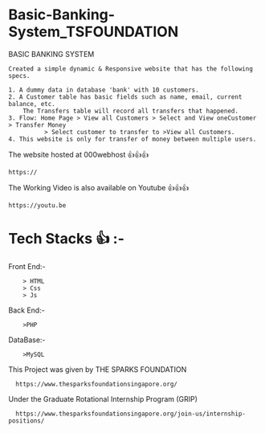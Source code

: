 # Basic-Banking-System_TSFOUNDATION

BASIC BANKING SYSTEM

    Created a simple dynamic & Responsive website that has the following specs.
    
    1. A dummy data in database 'bank' with 10 customers.
    2. A Customer table has basic fields such as name, email, current balance, etc.
        The Transfers table will record all transfers that happened.
    3. Flow: Home Page > View all Customers > Select and View oneCustomer > Transfer Money 
              > Select customer to transfer to >View all Customers.
    4. This website is only for transfer of money between multiple users.

The website hosted at 000webhost 👍👍👍
  
    https://
The Working Video is also available on Youtube 👍👍👍

    https://youtu.be
# Tech Stacks 👍 :-
  Front End:- 
        
        > HTML
        > Css
        > Js
     
  Back End:-
   
        >PHP
      
  DataBase:-
   
        >MySQL
        
  
This Project was given by THE SPARKS FOUNDATION
  
      https://www.thesparksfoundationsingapore.org/
   
Under the Graduate Rotational Internship Program (GRIP)

      https://www.thesparksfoundationsingapore.org/join-us/internship-positions/
